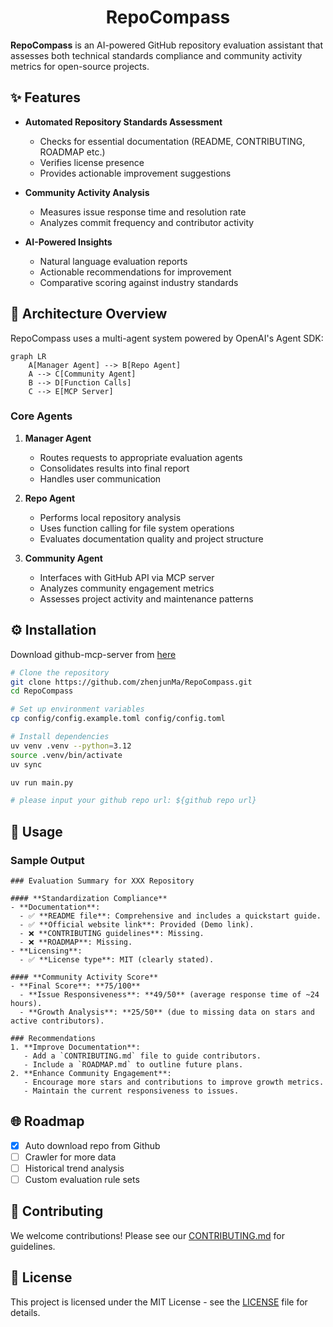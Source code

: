 <div align="center">
  <h1>RepoCompass</h1>
</div>

**RepoCompass** is an AI-powered GitHub repository evaluation assistant that assesses both technical standards compliance and community activity metrics for open-source projects.

## ✨ Features

- **Automated Repository Standards Assessment**
  - Checks for essential documentation (README, CONTRIBUTING, ROADMAP etc.)
  - Verifies license presence
  - Provides actionable improvement suggestions

- **Community Activity Analysis**
  - Measures issue response time and resolution rate
  - Analyzes commit frequency and contributor activity

- **AI-Powered Insights**
  - Natural language evaluation reports
  - Actionable recommendations for improvement
  - Comparative scoring against industry standards

## 🧠 Architecture Overview

RepoCompass uses a multi-agent system powered by OpenAI's Agent SDK:

```mermaid
graph LR
    A[Manager Agent] --> B[Repo Agent]
    A --> C[Community Agent]
    B --> D[Function Calls]
    C --> E[MCP Server]
```

### Core Agents

1. **Manager Agent**  
   - Routes requests to appropriate evaluation agents
   - Consolidates results into final report
   - Handles user communication

2. **Repo Agent**  
   - Performs local repository analysis
   - Uses function calling for file system operations
   - Evaluates documentation quality and project structure

3. **Community Agent**  
   - Interfaces with GitHub API via MCP server
   - Analyzes community engagement metrics
   - Assesses project activity and maintenance patterns

## ⚙️ Installation

Download github-mcp-server from [here](https://github.com/github/github-mcp-server/releases)

```bash
# Clone the repository
git clone https://github.com/zhenjunMa/RepoCompass.git
cd RepoCompass

# Set up environment variables
cp config/config.example.toml config/config.toml

# Install dependencies
uv venv .venv --python=3.12
source .venv/bin/activate
uv sync

uv run main.py

# please input your github repo url: ${github repo url}
```

## 🚀 Usage

### Sample Output

```
### Evaluation Summary for XXX Repository

#### **Standardization Compliance**
- **Documentation**:
  - ✅ **README file**: Comprehensive and includes a quickstart guide.
  - ✅ **Official website link**: Provided (Demo link).
  - ❌ **CONTRIBUTING guidelines**: Missing.
  - ❌ **ROADMAP**: Missing.
- **Licensing**:
  - ✅ **License type**: MIT (clearly stated).

#### **Community Activity Score**
- **Final Score**: **75/100**
  - **Issue Responsiveness**: **49/50** (average response time of ~24 hours).
  - **Growth Analysis**: **25/50** (due to missing data on stars and active contributors).

### Recommendations
1. **Improve Documentation**:
   - Add a `CONTRIBUTING.md` file to guide contributors.
   - Include a `ROADMAP.md` to outline future plans.
2. **Enhance Community Engagement**:
   - Encourage more stars and contributions to improve growth metrics.
   - Maintain the current responsiveness to issues.
```

## 🌐 Roadmap

- [x] Auto download repo from Github
- [ ] Crawler for more data
- [ ] Historical trend analysis
- [ ] Custom evaluation rule sets

## 🤝 Contributing

We welcome contributions! Please see our [CONTRIBUTING.md](CONTRIBUTING.md) for guidelines.

## 📜 License

This project is licensed under the MIT License - see the [LICENSE](LICENSE) file for details.
